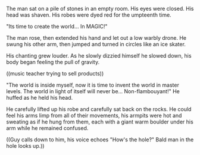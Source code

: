 The man sat on a pile of stones in an empty room. His eyes were closed. His head was shaven. His robes were dyed red for the umpteenth time.

"Its time to create the world... In MAGIC!"



The man rose, then extended his hand and let out a low warbly drone. He swung his other arm, then jumped and turned in circles like an ice skater.

His chanting grew louder. As he slowly dizzied himself he slowed down, his body began feeling the pull of gravity.


((music teacher trying to sell products))


"The world is inside myself, now it is time to invent the world in master levels. The world in light of itself will never be... Non-flambouyant!" He huffed as he held his head.





He carefully lifted up his robe and carefully sat back on the rocks. He could feel his arms limp from all of their movements, his armpits were hot and sweating as if he hung from them, each with a giant warm boulder under his arm while he remained confused.

((Guy calls down to him, his voice echoes "How's the hole?" Bald man in the hole looks up.))